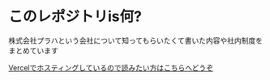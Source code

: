 # このレポジトリis何?
株式会社プラハという会社について知ってもらいたくて書いた内容や社内制度をまとめています

[Vercelでホスティングしているので読みたい方はこちらへどうぞ](https://praha.vercel.app/)

